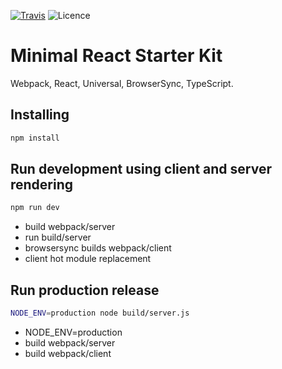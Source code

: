 [![Travis](https://img.shields.io/travis/birkir/react-typescript-iso-kit.svg?style=flat-square)](https://travis-ci.org/birkir/react-typescript-iso-kit)
![Licence](https://img.shields.io/github/license/birkir/react-typescript-iso-kit.svg?style=flat-square)


# Minimal React Starter Kit

Webpack, React, Universal, BrowserSync, TypeScript.

## Installing

```bash
npm install
```

## Run development using client and server rendering

```bash
npm run dev
```

 - build webpack/server
 - run build/server
 - browsersync builds webpack/client
 - client hot module replacement

## Run production release

```bash
NODE_ENV=production node build/server.js
```

 - NODE_ENV=production
 - build webpack/server
 - build webpack/client